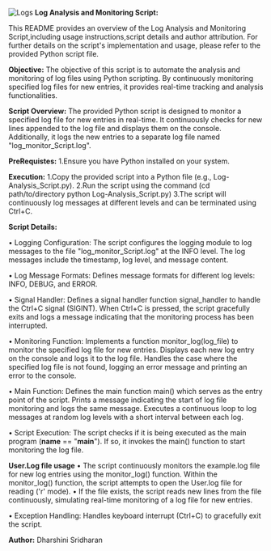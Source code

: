 ![Logs](https://github.com/Dharshini-13/Log-Analysis_Monitor-Script/assets/110340714/6f7e857c-8208-46a3-b70a-3ab4fd56a310)
**Log Analysis and Monitoring Script:**

This README provides an overview of the Log Analysis and Monitoring Script,including usage instructions,script details and author attribution. For further details on the script's implementation and usage, please refer to the provided Python script file.

**Objective:**
The objective of this script is to automate the analysis and monitoring of log files using Python scripting. By continuously monitoring specified log files for new entries, it provides real-time tracking and analysis functionalities.

**Script Overview:**
The provided Python script is designed to monitor a specified log file for new entries in real-time. It continuously checks for new lines appended to the log file and displays them on the console. Additionally, it logs the new entries to a separate log file named "log_monitor_Script.log".

**PreRequistes:**
1.Ensure you have Python installed on your system.

**Execution:**
1.Copy the provided script into a Python file (e.g., Log-Analysis_Script.py).
2.Run the script using the command (cd path/to/directory 
  python Log-Analysis_Script.py)
3.The script will continuously log messages at different levels and can be terminated using Ctrl+C.

**Script Details:**

• Logging Configuration:
The script configures the logging module to log messages to the file "log_monitor_Script.log" at the INFO level. The log messages include the timestamp, log level, and message content.

• Log Message Formats:
Defines message formats for different log levels: INFO, DEBUG, and ERROR.

• Signal Handler:
Defines a signal handler function signal_handler to handle the Ctrl+C signal (SIGINT). When Ctrl+C is pressed, the script gracefully exits and logs a message indicating that the monitoring process has been interrupted.

• Monitoring Function:
Implements a function monitor_log(log_file) to monitor the specified log file for new entries. Displays each new log entry on the console and logs it to the log file.
Handles the case where the specified log file is not found, logging an error message and printing an error to the console.

• Main Function:
Defines the main function main() which serves as the entry point of the script.
Prints a message indicating the start of log file monitoring and logs the same message.
Executes a continuous loop to log messages at random log levels with a short interval between each log.

• Script Execution:
The script checks if it is being executed as the main program (__name__ == "__main__").
If so, it invokes the main() function to start monitoring the log file.

**User.Log file usage**
• The script continuously monitors the example.log file for new log entries using the monitor_log() function. Within the monitor_log() function, the script attempts to open the User.log file for reading ('r' mode).
• If the file exists, the script reads new lines from the file continuously, simulating real-time monitoring of a log file for new entries.

• Exception Handling:
Handles keyboard interrupt (Ctrl+C) to gracefully exit the script.

**Author:**
Dharshini Sridharan
